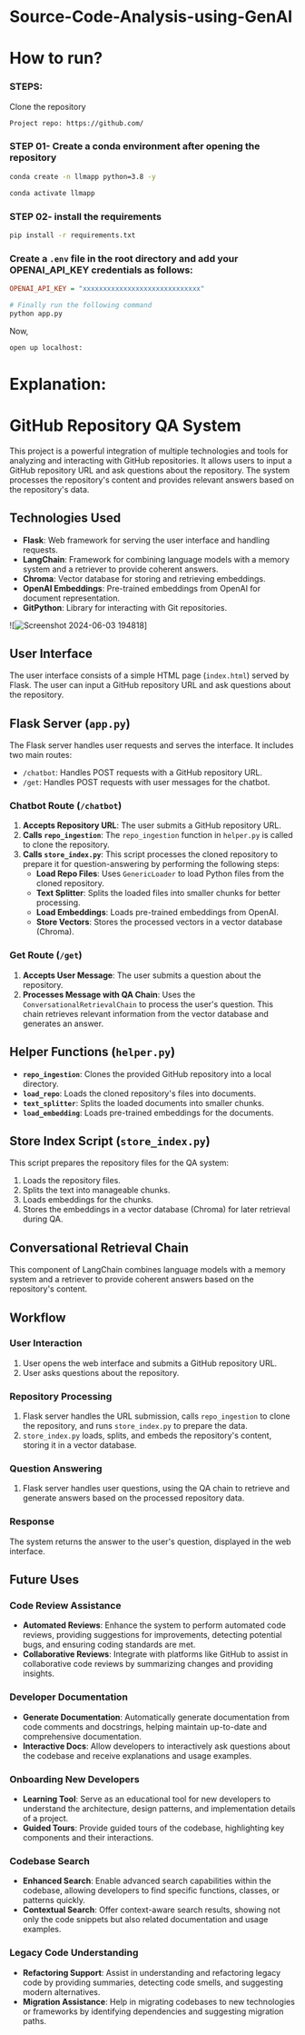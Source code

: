 # Source-Code-Analysis-using-GenAI

# How to run?
### STEPS:

Clone the repository

```bash
Project repo: https://github.com/
```
### STEP 01- Create a conda environment after opening the repository

```bash
conda create -n llmapp python=3.8 -y
```

```bash
conda activate llmapp
```


### STEP 02- install the requirements
```bash
pip install -r requirements.txt
```


### Create a `.env` file in the root directory and add your OPENAI_API_KEY credentials as follows:

```ini
OPENAI_API_KEY = "xxxxxxxxxxxxxxxxxxxxxxxxxxxxx"
```


```bash
# Finally run the following command
python app.py
```

Now,
```bash
open up localhost:
```


# Explanation:

# GitHub Repository QA System

This project is a powerful integration of multiple technologies and tools for analyzing and interacting with GitHub repositories. It allows users to input a GitHub repository URL and ask questions about the repository. The system processes the repository's content and provides relevant answers based on the repository's data.

## Technologies Used

- **Flask**: Web framework for serving the user interface and handling requests.
- **LangChain**: Framework for combining language models with a memory system and a retriever to provide coherent answers.
- **Chroma**: Vector database for storing and retrieving embeddings.
- **OpenAI Embeddings**: Pre-trained embeddings from OpenAI for document representation.
- **GitPython**: Library for interacting with Git repositories.


![![Screenshot 2024-06-03 194818](https://github.com/adityach007/Source-Code-Analysis-using-LLM/assets/108794914/26544dfd-c4eb-4718-a1ef-876e22771f69)]




## User Interface

The user interface consists of a simple HTML page (`index.html`) served by Flask. The user can input a GitHub repository URL and ask questions about the repository.

## Flask Server (`app.py`)

The Flask server handles user requests and serves the interface. It includes two main routes:

- `/chatbot`: Handles POST requests with a GitHub repository URL.
- `/get`: Handles POST requests with user messages for the chatbot.

### Chatbot Route (`/chatbot`)

1. **Accepts Repository URL**: The user submits a GitHub repository URL.
2. **Calls `repo_ingestion`**: The `repo_ingestion` function in `helper.py` is called to clone the repository.
3. **Calls `store_index.py`**: This script processes the cloned repository to prepare it for question-answering by performing the following steps:
    - **Load Repo Files**: Uses `GenericLoader` to load Python files from the cloned repository.
    - **Text Splitter**: Splits the loaded files into smaller chunks for better processing.
    - **Load Embeddings**: Loads pre-trained embeddings from OpenAI.
    - **Store Vectors**: Stores the processed vectors in a vector database (Chroma).

### Get Route (`/get`)

1. **Accepts User Message**: The user submits a question about the repository.
2. **Processes Message with QA Chain**: Uses the `ConversationalRetrievalChain` to process the user's question. This chain retrieves relevant information from the vector database and generates an answer.

## Helper Functions (`helper.py`)

- **`repo_ingestion`**: Clones the provided GitHub repository into a local directory.
- **`load_repo`**: Loads the cloned repository's files into documents.
- **`text_splitter`**: Splits the loaded documents into smaller chunks.
- **`load_embedding`**: Loads pre-trained embeddings for the documents.

## Store Index Script (`store_index.py`)

This script prepares the repository files for the QA system:

1. Loads the repository files.
2. Splits the text into manageable chunks.
3. Loads embeddings for the chunks.
4. Stores the embeddings in a vector database (Chroma) for later retrieval during QA.

## Conversational Retrieval Chain

This component of LangChain combines language models with a memory system and a retriever to provide coherent answers based on the repository's content.

## Workflow

### User Interaction

1. User opens the web interface and submits a GitHub repository URL.
2. User asks questions about the repository.

### Repository Processing

1. Flask server handles the URL submission, calls `repo_ingestion` to clone the repository, and runs `store_index.py` to prepare the data.
2. `store_index.py` loads, splits, and embeds the repository's content, storing it in a vector database.

### Question Answering

1. Flask server handles user questions, using the QA chain to retrieve and generate answers based on the processed repository data.

### Response

The system returns the answer to the user's question, displayed in the web interface.

## Future Uses

### Code Review Assistance

- **Automated Reviews**: Enhance the system to perform automated code reviews, providing suggestions for improvements, detecting potential bugs, and ensuring coding standards are met.
- **Collaborative Reviews**: Integrate with platforms like GitHub to assist in collaborative code reviews by summarizing changes and providing insights.

### Developer Documentation

- **Generate Documentation**: Automatically generate documentation from code comments and docstrings, helping maintain up-to-date and comprehensive documentation.
- **Interactive Docs**: Allow developers to interactively ask questions about the codebase and receive explanations and usage examples.

### Onboarding New Developers

- **Learning Tool**: Serve as an educational tool for new developers to understand the architecture, design patterns, and implementation details of a project.
- **Guided Tours**: Provide guided tours of the codebase, highlighting key components and their interactions.

### Codebase Search

- **Enhanced Search**: Enable advanced search capabilities within the codebase, allowing developers to find specific functions, classes, or patterns quickly.
- **Contextual Search**: Offer context-aware search results, showing not only the code snippets but also related documentation and usage examples.

### Legacy Code Understanding

- **Refactoring Support**: Assist in understanding and refactoring legacy code by providing summaries, detecting code smells, and suggesting modern alternatives.
- **Migration Assistance**: Help in migrating codebases to new technologies or frameworks by identifying dependencies and suggesting migration paths.
